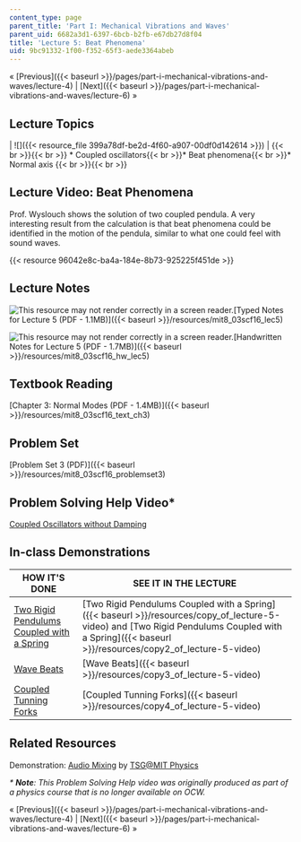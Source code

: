 ```yaml
---
content_type: page
parent_title: 'Part I: Mechanical Vibrations and Waves'
parent_uid: 6682a3d1-6397-6bcb-b2fb-e67db27d8f04
title: 'Lecture 5: Beat Phenomena'
uid: 9bc91332-1f00-f352-65f3-aede3364abeb
---
```


« [Previous]({{< baseurl >}}/pages/part-i-mechanical-vibrations-and-waves/lecture-4) | [Next]({{< baseurl >}}/pages/part-i-mechanical-vibrations-and-waves/lecture-6) »

Lecture Topics
--------------

| ![]({{< resource_file 399a78df-be2d-4f60-a907-00df0d142614 >}}) |  {{< br >}}{{< br >}} *   Coupled oscillators{{< br >}}*   Beat phenomena{{< br >}}*   Normal axis {{< br >}}{{< br >}}  

Lecture Video: Beat Phenomena
-----------------------------

Prof. Wyslouch shows the solution of two coupled pendula. A very interesting result from the calculation is that beat phenomena could be identified in the motion of the pendula, similar to what one could feel with sound waves.

{{< resource 96042e8c-ba4a-184e-8b73-925225f451de >}}

Lecture Notes
-------------

![This resource may not render correctly in a screen reader.](/images/inacessible.gif)[Typed Notes for Lecture 5 (PDF - 1.1MB)]({{< baseurl >}}/resources/mit8_03scf16_lec5)

![This resource may not render correctly in a screen reader.](/images/inacessible.gif)[Handwritten Notes for Lecture 5 (PDF - 1.7MB)]({{< baseurl >}}/resources/mit8_03scf16_hw_lec5)

Textbook Reading
----------------

[Chapter 3: Normal Modes (PDF - 1.4MB)]({{< baseurl >}}/resources/mit8_03scf16_text_ch3) 

Problem Set
-----------

[Problem Set 3 (PDF)]({{< baseurl >}}/resources/mit8_03scf16_problemset3)

Problem Solving Help Video\*
----------------------------

[Coupled Oscillators without Damping](/courses/res-8-005-vibrations-and-waves-problem-solving-fall-2012/pages/problem-solving-videos/coupled-oscillators-without-damping-1)

In-class Demonstrations
-----------------------

| HOW IT'S DONE | SEE IT IN THE LECTURE |
| --- | --- |
| [Two Rigid Pendulums Coupled with a Spring](http://tsgphysics.mit.edu/front/?page=demo.php&letnum=C%2019&show=0) | [Two Rigid Pendulums Coupled with a Spring]({{< baseurl >}}/resources/copy_of_lecture-5-video) and [Two Rigid Pendulums Coupled with a Spring]({{< baseurl >}}/resources/copy2_of_lecture-5-video) |
| [Wave Beats](http://tsgphysics.mit.edu/front/?page=demo.php&letnum=C%2041&show=0) | [Wave Beats]({{< baseurl >}}/resources/copy3_of_lecture-5-video) |
| [Coupled Tunning Forks](http://tsgphysics.mit.edu/front/?page=demo.php&letnum=C%2046&show=0) | [Coupled Tunning Forks]({{< baseurl >}}/resources/copy4_of_lecture-5-video) 

Related Resources
-----------------

Demonstration: [Audio Mixing](http://tsgphysics.mit.edu/front/?page=demo.php&letnum=C%2049&show=0) by [TSG@MIT Physics](http://tsgphysics.mit.edu/front/)

_\* **Note**: This Problem Solving Help video was originally produced as part of a physics course that is no longer available on OCW._

« [Previous]({{< baseurl >}}/pages/part-i-mechanical-vibrations-and-waves/lecture-4) | [Next]({{< baseurl >}}/pages/part-i-mechanical-vibrations-and-waves/lecture-6) »
